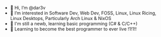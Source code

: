 - 👋 Hi, I’m @dar3v
- 👀 I’m interested in Software Dev, Web Dev, FOSS, Linux, Linux Ricing, Linux Desktops, Particularly Arch Linux & NixOS
- 🌱 I'm still a newb, learning basic programming (C# & C/C++)
- 💪 Learning to become the best programmer to ever live !1!1!!
